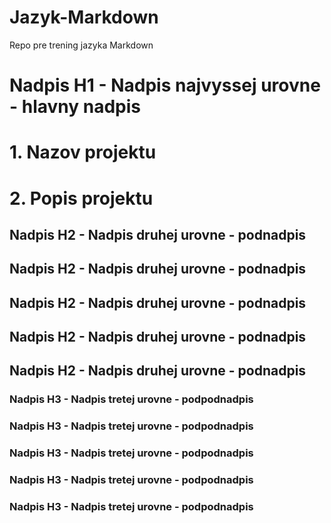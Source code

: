 # Jazyk-Markdown
Repo pre trening jazyka Markdown

# Nadpis H1 - Nadpis najvyssej urovne - hlavny nadpis 

# 1. Nazov projektu
# 2. Popis projektu

## Nadpis H2 - Nadpis druhej urovne - podnadpis
## Nadpis H2 - Nadpis druhej urovne - podnadpis
## Nadpis H2 - Nadpis druhej urovne - podnadpis
## Nadpis H2 - Nadpis druhej urovne - podnadpis
## Nadpis H2 - Nadpis druhej urovne - podnadpis

### Nadpis H3 - Nadpis tretej urovne - podpodnadpis
### Nadpis H3 - Nadpis tretej urovne - podpodnadpis
### Nadpis H3 - Nadpis tretej urovne - podpodnadpis
### Nadpis H3 - Nadpis tretej urovne - podpodnadpis
### Nadpis H3 - Nadpis tretej urovne - podpodnadpis
